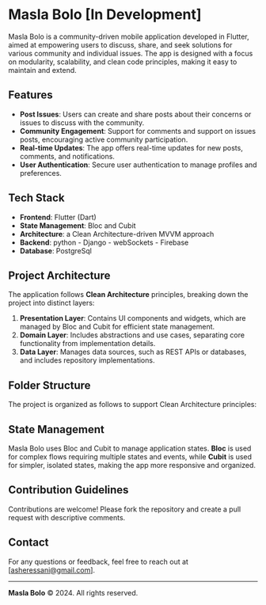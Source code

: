 
# Masla Bolo [In Development]

Masla Bolo is a community-driven mobile application developed in Flutter, aimed at empowering users to discuss, share, and seek solutions for various community and individual issues. The app is designed with a focus on modularity, scalability, and clean code principles, making it easy to maintain and extend.

## Features

- **Post Issues**: Users can create and share posts about their concerns or issues to discuss with the community.
- **Community Engagement**: Support for comments and support on issues posts, encouraging active community participation.
- **Real-time Updates**: The app offers real-time updates for new posts, comments, and notifications.
- **User Authentication**: Secure user authentication to manage profiles and preferences.

## Tech Stack

- **Frontend**: Flutter (Dart)
- **State Management**: Bloc and Cubit
- **Architecture**: a Clean Architecture-driven MVVM approach
- **Backend**: python - Django - webSockets - Firebase
- **Database**: PostgreSql

## Project Architecture

The application follows **Clean Architecture** principles, breaking down the project into distinct layers:

1. **Presentation Layer**: Contains UI components and widgets, which are managed by Bloc and Cubit for efficient state management.
2. **Domain Layer**: Includes abstractions and use cases, separating core functionality from implementation details.
3. **Data Layer**: Manages data sources, such as REST APIs or databases, and includes repository implementations.

## Folder Structure

The project is organized as follows to support Clean Architecture principles:

## State Management

Masla Bolo uses Bloc and Cubit to manage application states. **Bloc** is used for complex flows requiring multiple states and events, while **Cubit** is used for simpler, isolated states, making the app more responsive and organized.

## Contribution Guidelines

Contributions are welcome! Please fork the repository and create a pull request with descriptive comments.

## Contact

For any questions or feedback, feel free to reach out at [asheressani@gmail.com].

---

**Masla Bolo** © 2024. All rights reserved.
